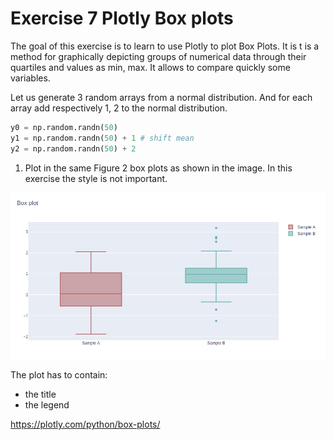 # Exercise 7 Plotly Box plots

The goal of this exercise is to learn to use Plotly to plot Box Plots. It is t is a method for graphically depicting groups of numerical data through their quartiles and values as min, max. It allows to compare quickly some variables.

Let us generate 3 random arrays from a normal distribution. And for each array add respectively 1, 2 to the normal distribution.

```python
y0 = np.random.randn(50)
y1 = np.random.randn(50) + 1 # shift mean
y2 = np.random.randn(50) + 2
```

1. Plot in the same Figure 2 box plots as shown in the image. In this exercise the style is not important.

![alt text][logo_ex7]

[logo_ex7]: ./w1day03_ex7_plot1.png "Box plot ex7"

The plot has to contain:

- the title
- the legend

https://plotly.com/python/box-plots/

